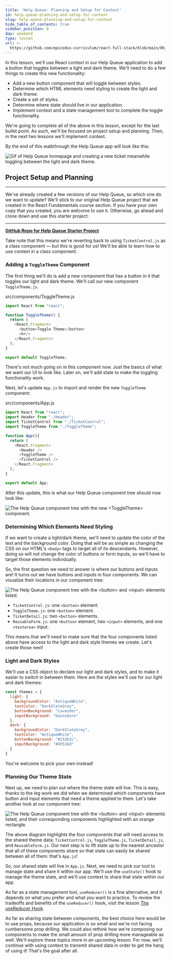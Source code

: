 ```yaml
---
title: 'Help Queue: Planning and Setup for Context'
id: help-queue-planning-and-setup-for-context
slug: help-queue-planning-and-setup-for-context
hide_table_of_contents: true
sidebar_position: 8
day: weekend
type: lesson
url: >-
  https://github.com/epicodus-curriculum/react-full-stack/blob/main/0h_using_context_in_help_queue.md
---
```


In this lesson, we'll use React context in our Help Queue application to add a button that toggles between a light and dark theme. We'll need to do a few things to create this new functionality:

* Add a new button component that will toggle between styles.
* Determine which HTML elements need styling to create the light and dark theme.
* Create a set of styles.
* Determine where state should live in our application.
* Implement context and a state management tool to complete the toggle functionality.

We're going to complete all of the above in this lesson, except for the last bullet point. As such, we'll be focused on project setup and planning. Then, in the next two lessons we'll implement context.

By the end of this walkthrough the Help Queue app will look like this:

![Gif of Help Queue homepage and creating a new ticket meanwhile toggling between the light and dark theme.](https://learnhowtoprogram.s3.us-west-2.amazonaws.com/React/Week-5-React-2020/help-queue-light-dark-theme.gif)

## Project Setup and Planning
---

We've already created a few versions of our Help Queue, so which one do we want to update? We'll stick to our original Help Queue project that we created in the React Fundamentals course section. If you have your own copy that you created, you are welcome to use it. Otherwise, go ahead and clone down and use this starter project:

---
**[<i class="glyphicon glyphicon-folder-open"></i>  GitHub Repo for Help Queue Starter Project](https://github.com/epicodus-lessons/react-help-queue-starter-project)**

Take note that this means we're reverting back to using `TicketControl.js` as a class component — but this is good for us! We'll be able to learn how to use context in a class component.

### Adding a `ToggleTheme` Component

The first thing we'll do is add a new component that has a button in it that toggles our light and dark theme. We'll call our new component `ToggleTheme.js`.

<div class="filename">src/components/ToggleTheme.js</div>

```js
import React from "react";

function ToggleTheme() {
  return (
    <React.Fragment>
      <button>Toggle Theme</button>
      <hr/>
    </React.Fragment>
  );
}

export default ToggleTheme;
```

There's not much going on in this component now. Just the basics of what we want our UI to look like. Later on, we'll add state to make the toggling functionality work. 

Next, let's update `App.js` to import and render the new `ToggleTheme` component:

<div class="filename">src/components/App.js</div>

```js
import React from "react";
import Header from "./Header";
import TicketControl from "./TicketControl";
import ToggleTheme from "./ToggleTheme";

function App(){
  return (
    <React.Fragment>
      <Header />
      <ToggleTheme />
      <TicketControl />
    </React.Fragment>
  );
}

export default App;
```

After this update, this is what our Help Queue component tree should now look like:

![The Help Queue component tree with the new `<ToggleTheme>` component.](https://learnhowtoprogram.s3.us-west-2.amazonaws.com/React/Week-5-React-2020/context-help-queue-component-tree-with-toggle.png)

### Determining Which Elements Need Styling

If we want to create a light/dark theme, we'll need to update the color of the text and the background color. Doing that will be as simple as changing the CSS on our HTML's `<body>` tags to target all of its descendants. However, doing so will not change the color of buttons or form inputs, so we'll have to target those elements individually. 

So, the first question we need to answer is where our buttons and inputs are! It turns out we have buttons and inputs in four components. We can visualize their locations in our component tree:

![The Help Queue component tree with the `<button>` and `<input>` elements listed.](https://learnhowtoprogram.s3.us-west-2.amazonaws.com/React/Week-5-React-2020/context-help-queue-component-tree-with-UI-elements.png)

* `TicketControl.js`: one `<button>` element.
* `ToggleTheme.js`: one `<button>` element.
* `TicketDetail.js`: two `<button>` elements.
* `ReusableForm.js`: one `<button>` element, two `<input>` elements, and one `<textarea>` input.

This means that we'll need to make sure that the four components listed above have access to the light and dark style themes we create. Let's create those next!

### Light and Dark Styles

We'll use a CSS object to declare our light and dark styles, and to make it easier to switch in between them. Here are the styles we'll use for our light and dark themes:

```js
const themes = {
  light: {
    backgroundColor: "AntiqueWhite",
    textColor: "DarkSlateGrey",
    buttonBackground: "Lavender", 
    inputBackground: "Gainsboro"
  },
  dark: {
    backgroundColor: "DarkSlateGrey",
    textColor: "AntiqueWhite",
    buttonBackground: "#232b3c",
    inputBackground: "#45516d"
  }
}
```

You're welcome to pick your own instead!

### Planning Our Theme State

Next up, we need to plan out where the theme state will live. This is easy, thanks to the leg work we did when we determined which components have button and input elements that need a theme applied to them. Let's take another look at our component tree:

![The Help Queue component tree with the `<button>` and `<input>` elements listed, and their corresponding components highlighted with an orange rectangle.](https://learnhowtoprogram.s3.us-west-2.amazonaws.com/React/Week-5-React-2020/context-help-queue-component-tree-with-UI-elements-highlighted.png)

The above diagram highlights the four components that will need access to the shared theme data: `TicketControl.js`, `ToggleTheme.js`, `TicketDetail.js`, and `ReusableForm.js`. Our next step is to lift state up to the nearest ancestor that all of these components share so that state can easily be shared between all of them: that's `App.js`! 

So, our shared state will live in `App.js`. Next, we need to pick our tool to manage state and share it within our app. We'll use the `useState()` hook to manage the theme state, and we'll use context to share that state within our app. 

As far as a state management tool, `useReducer()` is a fine alternative, and it depends on what you prefer and what you want to practice. To review the tradeoffs and benefits of the `useReducer()` hook, visit the lesson [The useReducer Hook](https://new.learnhowtoprogram.com/react/react-with-apis/the-usereducer-hook).

As far as sharing state between components, the best choice here would be to use props, because our application is so small and we're not facing cumbersome prop drilling. We could also rethink how we're composing our components to make the small amount of prop drilling more manageable as well. We'll explore these topics more in an upcoming lesson. For now, we'll continue with using context to transmit shared data in order to get the hang of using it! That's the goal after all.